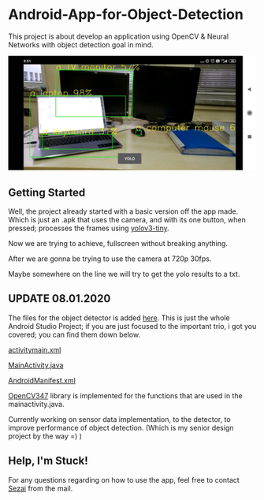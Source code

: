 # Android-App-for-Object-Detection
This project is about develop an application using OpenCV &amp; Neural Networks with object detection goal in mind.

<p align="center">
  <img src="screen.jpg">
</p>

## Getting Started

Well, the project already started with a basic version off the app made. Which is just an .apk that uses the camera, and with its one 
button, when pressed; processes the frames using [yolov3-tiny](https://pjreddie.com/darknet/yolo/).

Now we are trying to achieve, fullscreen without breaking anything.

After we are gonna be trying to use the camera at 720p 30fps.

Maybe somewhere on the line we will try to get the yolo results to a txt.

## UPDATE 08.01.2020

The files for the object detector is added [here](). This is just the whole Android Studio Project; if you are just focused
to the important trio, i got you covered; you can find them down below.

[activitymain.xml]()

[MainActivity.java]()

[AndroidManifest.xml]()

[OpenCV347](https://opencv.org/releases/) library is implemented for the functions that are used in the mainactivity.java. 

Currently working on sensor data implementation, to the detector, to improve performance of object detection. 
(Which is my senior design project by the way =) )

<!--
### Installing
## Running the tests
### Tips And Tricks

-->
## Help, I'm Stuck!
For any questions regarding on how to use the app, feel free to contact [Sezai](mailto:sezaiburakkantarci@gmail.com) from the mail. 
